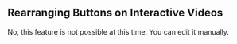 ## Rearranging Buttons on Interactive Videos

No, this feature is not possible at this time. You can edit it manually.
